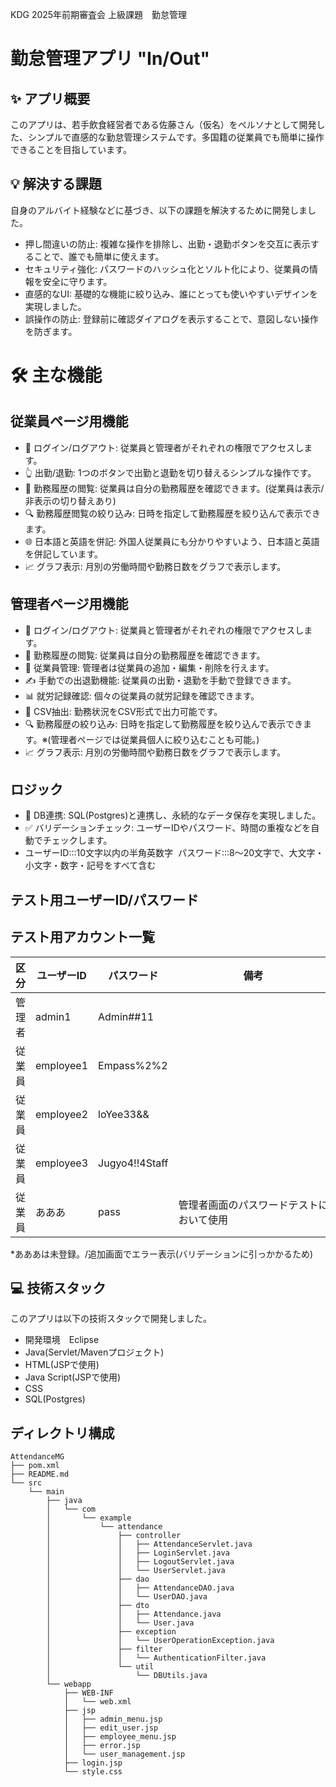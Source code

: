 KDG 2025年前期審査会 上級課題　勤怠管理


# 勤怠管理アプリ "In/Out"


## ✨ アプリ概要

このアプリは、若手飲食経営者である佐藤さん（仮名）をペルソナとして開発した、シンプルで直感的な勤怠管理システムです。多国籍の従業員でも簡単に操作できることを目指しています。


## 💡 解決する課題

自身のアルバイト経験などに基づき、以下の課題を解決するために開発しました。
* 押し間違いの防止: 複雑な操作を排除し、出勤・退勤ボタンを交互に表示することで、誰でも簡単に使えます。
* セキュリティ強化: パスワードのハッシュ化とソルト化により、従業員の情報を安全に守ります。
* 直感的なUI: 基礎的な機能に絞り込み、誰にとっても使いやすいデザインを実現しました。
* 誤操作の防止: 登録前に確認ダイアログを表示することで、意図しない操作を防ぎます。


# 🛠 主な機能

## 従業員ページ用機能
* 🔑 ログイン/ログアウト: 従業員と管理者がそれぞれの権限でアクセスします。
* 👆 出勤/退勤: 1つのボタンで出勤と退勤を切り替えるシンプルな操作です。
* 📜 勤務履歴の閲覧: 従業員は自分の勤務履歴を確認できます。(従業員は表示/非表示の切り替えあり)
* 🔍 勤務履歴閲覧の絞り込み: 日時を指定して勤務履歴を絞り込んで表示できます。
* 🌐 日本語と英語を併記: 外国人従業員にも分かりやすいよう、日本語と英語を併記しています。
* 📈 グラフ表示: 月別の労働時間や勤務日数をグラフで表示します。

## 管理者ページ用機能

* 🔑 ログイン/ログアウト: 従業員と管理者がそれぞれの権限でアクセスします。
* 📜 勤務履歴の閲覧: 従業員は自分の勤務履歴を確認できます。
* 👥 従業員管理: 管理者は従業員の追加・編集・削除を行えます。
* ✍️ 手動での出退勤機能: 従業員の出勤・退勤を手動で登録できます。
* 📊 就労記録確認: 個々の従業員の就労記録を確認できます。
* 📄 CSV抽出: 勤務状況をCSV形式で出力可能です。
* 🔍 勤務履歴の絞り込み: 日時を指定して勤務履歴を絞り込んで表示できます。※(管理者ページでは従業員個人に絞り込むことも可能。)
* 📈 グラフ表示: 月別の労働時間や勤務日数をグラフで表示します。


## ロジック
* 💾 DB連携: SQL(Postgres)と連携し、永続的なデータ保存を実現しました。
* ✅ バリデーションチェック: ユーザーIDやパスワード、時間の重複などを自動でチェックします。
* ユーザーID:::10文字以内の半角英数字       パスワード:::8〜20文字で、大文字・小文字・数字・記号をすべて含む

## テスト用ユーザーID/パスワード
## テスト用アカウント一覧

| 区分     | ユーザーID   | パスワード   | 備考                             |
|----------|--------------|--------------|----------------------------------|
| 管理者   | admin1       | Admin##11    |         　　　　　　　　　　　　　　　|
| 従業員   | employee1    | Empass%2%2       |                                  |
| 従業員   | employee2    | loYee33&&       |                                  |
| 従業員   | employee3    | Jugyo4!!4Staff |                                  |
| 従業員   | あああ        | pass       | 管理者画面のパスワードテストにおいて使用|

*あああは未登録。/追加画面でエラー表示(バリデーションに引っかかるため)

## 💻 技術スタック

このアプリは以下の技術スタックで開発しました。
* 開発環境　Eclipse
* Java(Servlet/Mavenプロジェクト)
* HTML(JSPで使用)
* Java Script(JSPで使用)
* CSS
* SQL(Postgres)


## ディレクトリ構成
```
AttendanceMG
├── pom.xml
├── README.md
└── src
    └── main
        ├── java
        │   └── com
        │       └── example
        │           └── attendance
        │               ├── controller
        │               │   ├── AttendanceServlet.java
        │               │   ├── LoginServlet.java
        │               │   ├── LogoutServlet.java
        │               │   └── UserServlet.java
        │               ├── dao
        │               │   ├── AttendanceDAO.java
        │               │   └── UserDAO.java
        │               ├── dto
        │               │   ├── Attendance.java
        │               │   └── User.java
        │               ├── exception
        │               │   └── UserOperationException.java
        │               ├── filter
        │               │   └── AuthenticationFilter.java
        │               └── util
        │                   └── DBUtils.java
        └── webapp
            ├── WEB-INF
            │   └── web.xml
            ├── jsp
            │   ├── admin_menu.jsp
            │   ├── edit_user.jsp
            │   ├── employee_menu.jsp
            │   ├── error.jsp
            │   └── user_management.jsp
            ├── login.jsp
            └── style.css

```
